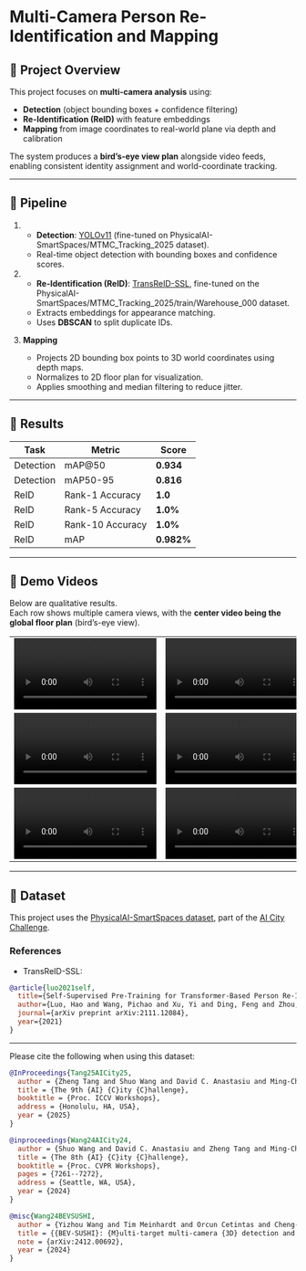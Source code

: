 # Multi-Camera Person Re-Identification and Mapping

## 🔹 Project Overview
This project focuses on **multi-camera analysis** using:
- **Detection** (object bounding boxes + confidence filtering)  
- **Re-Identification (ReID)** with feature embeddings  
- **Mapping** from image coordinates to real-world plane via depth and calibration  

The system produces a **bird’s-eye view plan** alongside video feeds, enabling consistent identity assignment and world-coordinate tracking.

---

## 🔹 Pipeline

1. - **Detection**: [YOLOv11](https://github.com/ultralytics/ultralytics) (fine-tuned on PhysicalAI-SmartSpaces/MTMC_Tracking_2025 dataset).
   - Real-time object detection with bounding boxes and confidence scores.  

2. - **Re-Identification (ReID)**: [TransReID-SSL](https://github.com/damo-cv/TransReID-SSL), fine-tuned on the PhysicalAI-SmartSpaces/MTMC_Tracking_2025/train/Warehouse_000 dataset.
   - Extracts embeddings for appearance matching.  
   - Uses **DBSCAN** to split duplicate IDs.  

3. **Mapping**  
   - Projects 2D bounding box points to 3D world coordinates using depth maps.  
   - Normalizes to 2D floor plan for visualization.  
   - Applies smoothing and median filtering to reduce jitter.  

---

## 🔹 Results

| Task       | Metric              | Score |
|------------|---------------------|-------|
| Detection  | mAP@50              | **0.934** |
| Detection  | mAP50-95            | **0.816** |
| ReID       | Rank-1 Accuracy     | **1.0** |
| ReID       | Rank-5 Accuracy     | **1.0%** |
| ReID       | Rank-10 Accuracy    | **1.0%** |
| ReID       | mAP                 | **0.982%** |


---

## 🔹 Demo Videos

Below are qualitative results.  
Each row shows multiple camera views, with the **center video being the global floor plan** (bird’s-eye view).

<table>
<tr>
<td><video width="250" controls><source src="https://raw.githubusercontent.com/matingd/Warehouse-multicam-plan-tracker/main/assets/Camera_0002_output.mp4" type="video/mp4"></video></td>
<td><video src="assets/Camera_0001_output.mp4" width="250" controls></video></td>
<td><video src="assets/Camera_0002_output.mp4" width="250" controls></video></td>
</tr>
<tr>
<td><video src="assets/Camera_0003_output.mp4" width="250" controls></video></td>
<td><video src="assets/plan_output.mp4" width="250" controls></video></td>
<td><video src="assets/Camera_0014_output.mp4" width="250" controls></video></td>
</tr>
<tr>
<td><video src="assets/Camera_0017_output.mp4" width="250" controls></video></td>
<td><video src="assets/Camera_0020_output.mp4" width="250" controls></video></td>
<td><video src="assets/Camera_0022_output.mp4" width="250" controls></video></td>
</tr>
</table>

---

## 🔹 Dataset
This project uses the [PhysicalAI-SmartSpaces dataset](https://huggingface.co/datasets/nvidia/PhysicalAI-SmartSpaces), part of the [AI City Challenge](https://www.aicitychallenge.org/).

### References
- TransReID-SSL:
```bibtex
@article{luo2021self,
  title={Self-Supervised Pre-Training for Transformer-Based Person Re-Identification},
  author={Luo, Hao and Wang, Pichao and Xu, Yi and Ding, Feng and Zhou, Yanxin and Wang, Fan and Li, Hao and Jin, Rong},
  journal={arXiv preprint arXiv:2111.12084},
  year={2021}
}
```
---

Please cite the following when using this dataset:

```bibtex
@InProceedings{Tang25AICity25,
  author = {Zheng Tang and Shuo Wang and David C. Anastasiu and Ming-Ching Chang and Anuj Sharma and Quan Kong and Norimasa Kobori and Munkhjargal Gochoo and Ganzorig Batnasan and Munkh-Erdene Otgonbold and Fady Alnajjar and Jun-Wei Hsieh and Tomasz Kornuta and Xiaolong Li and Yilin Zhao and Han Zhang and Subhashree Radhakrishnan and Arihant Jain and Ratnesh Kumar and Vidya N. Murali and Yuxing Wang and Sameer Satish Pusegaonkar and Yizhou Wang and Sujit Biswas and Xunlei Wu and Zhedong Zheng and Pranamesh Chakraborty and Rama Chellappa},
  title = {The 9th {AI} {C}ity {C}hallenge},
  booktitle = {Proc. ICCV Workshops},
  address = {Honolulu, HA, USA},
  year = {2025}
}

@inproceedings{Wang24AICity24,
  author = {Shuo Wang and David C. Anastasiu and Zheng Tang and Ming-Ching Chang and Yue Yao and Liang Zheng and Mohammed Shaiqur Rahman and Meenakshi S. Arya and Anuj Sharma and Pranamesh Chakraborty and Sanjita Prajapati and Quan Kong and Norimasa Kobori and Munkhjargal Gochoo and Munkh-Erdene Otgonbold and Ganzorig Batnasan and Fady Alnajjar and Ping-Yang Chen and Jun-Wei Hsieh and Xunlei Wu and Sameer Satish Pusegaonkar and Yizhou Wang and Sujit Biswas and Rama Chellappa},
  title = {The 8th {AI} {C}ity {C}hallenge},
  booktitle = {Proc. CVPR Workshops},
  pages = {7261--7272},
  address = {Seattle, WA, USA},
  year = {2024}
}

@misc{Wang24BEVSUSHI,
  author = {Yizhou Wang and Tim Meinhardt and Orcun Cetintas and Cheng-Yen Yang and Sameer Satish Pusegaonkar and Benjamin Missaoui and Sujit Biswas and Zheng Tang and Laura Leal-Taix{\'e}},
  title = {{BEV-SUSHI}: {M}ulti-target multi-camera {3D} detection and tracking in bird's-eye view},
  note = {arXiv:2412.00692},
  year = {2024}
}
